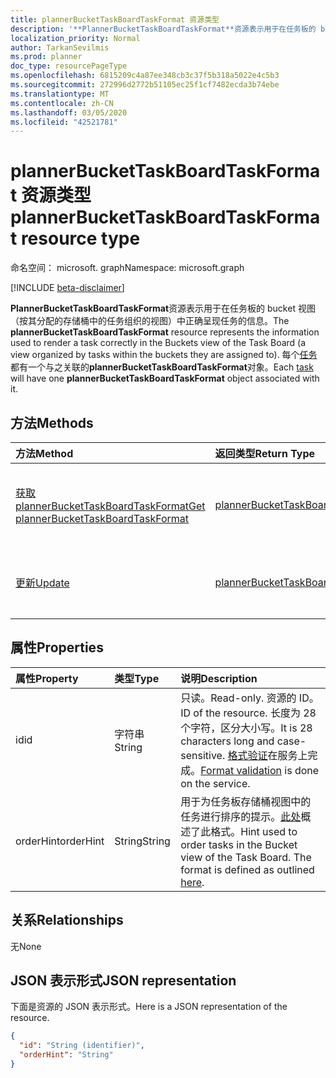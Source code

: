 ```yaml
---
title: plannerBucketTaskBoardTaskFormat 资源类型
description: '**PlannerBucketTaskBoardTaskFormat**资源表示用于在任务板的 bucket 视图（按其分配的存储桶中的任务组织的视图）中正确呈现任务的信息。 每个任务都有一个与之关联的**plannerBucketTaskBoardTaskFormat**对象。'
localization_priority: Normal
author: TarkanSevilmis
ms.prod: planner
doc_type: resourcePageType
ms.openlocfilehash: 6815209c4a87ee348cb3c37f5b318a5022e4c5b3
ms.sourcegitcommit: 272996d2772b51105ec25f1cf7482ecda3b74ebe
ms.translationtype: MT
ms.contentlocale: zh-CN
ms.lasthandoff: 03/05/2020
ms.locfileid: "42521781"
---
```

# <a name="plannerbuckettaskboardtaskformat-resource-type"></a><span data-ttu-id="6bdec-104">plannerBucketTaskBoardTaskFormat 资源类型</span><span class="sxs-lookup"><span data-stu-id="6bdec-104">plannerBucketTaskBoardTaskFormat resource type</span></span>

<span data-ttu-id="6bdec-105">命名空间： microsoft. graph</span><span class="sxs-lookup"><span data-stu-id="6bdec-105">Namespace: microsoft.graph</span></span>

[!INCLUDE [beta-disclaimer](../../includes/beta-disclaimer.md)]

<span data-ttu-id="6bdec-106">**PlannerBucketTaskBoardTaskFormat**资源表示用于在任务板的 bucket 视图（按其分配的存储桶中的任务组织的视图）中正确呈现任务的信息。</span><span class="sxs-lookup"><span data-stu-id="6bdec-106">The **plannerBucketTaskBoardTaskFormat** resource represents the information used to render a task correctly in the Buckets view of the Task Board (a view organized by tasks within the buckets they are assigned to).</span></span> <span data-ttu-id="6bdec-107">每个[任务](plannertask.md)都有一个与之关联的**plannerBucketTaskBoardTaskFormat**对象。</span><span class="sxs-lookup"><span data-stu-id="6bdec-107">Each [task](plannertask.md) will have one **plannerBucketTaskBoardTaskFormat** object associated with it.</span></span>


## <a name="methods"></a><span data-ttu-id="6bdec-108">方法</span><span class="sxs-lookup"><span data-stu-id="6bdec-108">Methods</span></span>

| <span data-ttu-id="6bdec-109">方法</span><span class="sxs-lookup"><span data-stu-id="6bdec-109">Method</span></span>           | <span data-ttu-id="6bdec-110">返回类型</span><span class="sxs-lookup"><span data-stu-id="6bdec-110">Return Type</span></span>    |<span data-ttu-id="6bdec-111">说明</span><span class="sxs-lookup"><span data-stu-id="6bdec-111">Description</span></span>|
|:---------------|:--------|:----------|
|[<span data-ttu-id="6bdec-112">获取 plannerBucketTaskBoardTaskFormat</span><span class="sxs-lookup"><span data-stu-id="6bdec-112">Get plannerBucketTaskBoardTaskFormat</span></span>](../api/plannerbuckettaskboardtaskformat-get.md) | [<span data-ttu-id="6bdec-113">plannerBucketTaskBoardTaskFormat</span><span class="sxs-lookup"><span data-stu-id="6bdec-113">plannerBucketTaskBoardTaskFormat</span></span>](plannerbuckettaskboardtaskformat.md) |<span data-ttu-id="6bdec-114">读取**plannerBucketTaskBoardTaskFormat**对象的属性和关系。</span><span class="sxs-lookup"><span data-stu-id="6bdec-114">Read properties and relationships of **plannerBucketTaskBoardTaskFormat** object.</span></span>|
|[<span data-ttu-id="6bdec-115">更新</span><span class="sxs-lookup"><span data-stu-id="6bdec-115">Update</span></span>](../api/plannerbuckettaskboardtaskformat-update.md) | [<span data-ttu-id="6bdec-116">plannerBucketTaskBoardTaskFormat</span><span class="sxs-lookup"><span data-stu-id="6bdec-116">plannerBucketTaskBoardTaskFormat</span></span>](plannerbuckettaskboardtaskformat.md)  |<span data-ttu-id="6bdec-117">更新**plannerBucketTaskBoardTaskFormat**对象。</span><span class="sxs-lookup"><span data-stu-id="6bdec-117">Update **plannerBucketTaskBoardTaskFormat** object.</span></span> |

## <a name="properties"></a><span data-ttu-id="6bdec-118">属性</span><span class="sxs-lookup"><span data-stu-id="6bdec-118">Properties</span></span>
| <span data-ttu-id="6bdec-119">属性</span><span class="sxs-lookup"><span data-stu-id="6bdec-119">Property</span></span>     | <span data-ttu-id="6bdec-120">类型</span><span class="sxs-lookup"><span data-stu-id="6bdec-120">Type</span></span>   |<span data-ttu-id="6bdec-121">说明</span><span class="sxs-lookup"><span data-stu-id="6bdec-121">Description</span></span>|
|:---------------|:--------|:----------|
|<span data-ttu-id="6bdec-122">id</span><span class="sxs-lookup"><span data-stu-id="6bdec-122">id</span></span>|<span data-ttu-id="6bdec-123">字符串</span><span class="sxs-lookup"><span data-stu-id="6bdec-123">String</span></span>| <span data-ttu-id="6bdec-124">只读。</span><span class="sxs-lookup"><span data-stu-id="6bdec-124">Read-only.</span></span> <span data-ttu-id="6bdec-125">资源的 ID。</span><span class="sxs-lookup"><span data-stu-id="6bdec-125">ID of the resource.</span></span> <span data-ttu-id="6bdec-126">长度为 28 个字符，区分大小写。</span><span class="sxs-lookup"><span data-stu-id="6bdec-126">It is 28 characters long and case-sensitive.</span></span> <span data-ttu-id="6bdec-127">[格式验证](tasks-identifiers-disclaimer.md)在服务上完成。</span><span class="sxs-lookup"><span data-stu-id="6bdec-127">[Format validation](tasks-identifiers-disclaimer.md) is done on the service.</span></span>|
|<span data-ttu-id="6bdec-128">orderHint</span><span class="sxs-lookup"><span data-stu-id="6bdec-128">orderHint</span></span>|<span data-ttu-id="6bdec-129">String</span><span class="sxs-lookup"><span data-stu-id="6bdec-129">String</span></span>|<span data-ttu-id="6bdec-p104">用于为任务板存储桶视图中的任务进行排序的提示。[此处](planner-order-hint-format.md)概述了此格式。</span><span class="sxs-lookup"><span data-stu-id="6bdec-p104">Hint used to order tasks in the Bucket view of the Task Board. The format is defined as outlined [here](planner-order-hint-format.md).</span></span>|

## <a name="relationships"></a><span data-ttu-id="6bdec-132">关系</span><span class="sxs-lookup"><span data-stu-id="6bdec-132">Relationships</span></span>
<span data-ttu-id="6bdec-133">无</span><span class="sxs-lookup"><span data-stu-id="6bdec-133">None</span></span>


## <a name="json-representation"></a><span data-ttu-id="6bdec-134">JSON 表示形式</span><span class="sxs-lookup"><span data-stu-id="6bdec-134">JSON representation</span></span>
<span data-ttu-id="6bdec-135">下面是资源的 JSON 表示形式。</span><span class="sxs-lookup"><span data-stu-id="6bdec-135">Here is a JSON representation of the resource.</span></span>

<!-- {
  "blockType": "resource",
  "optionalProperties": [

  ],
  "@odata.type": "microsoft.graph.plannerBucketTaskBoardTaskFormat"
}-->

```json
{
  "id": "String (identifier)",
  "orderHint": "String"
}

```

<!-- uuid: 8fcb5dbc-d5aa-4681-8e31-b001d5168d79
2015-10-25 14:57:30 UTC -->
<!--
{
  "type": "#page.annotation",
  "description": "plannerBucketTaskBoardTaskFormat resource",
  "keywords": "",
  "section": "documentation",
  "tocPath": "",
  "suppressions": []
}
-->
